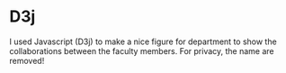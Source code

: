 # D3j

I used Javascript (D3j) to make a nice figure for department to show the collaborations between the faculty members. For privacy, the name are removed!
